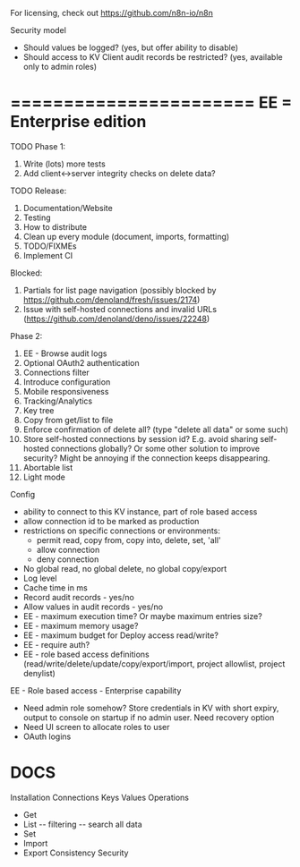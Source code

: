 For licensing, check out https://github.com/n8n-io/n8n

Security model

- Should values be logged? (yes, but offer ability to disable)
- Should access to KV Client audit records be restricted? (yes, available only to admin roles)

# ======================= EE = Enterprise edition

TODO Phase 1:

1. Write (lots) more tests
2. Add client<->server integrity checks on delete data?

TODO Release:

1. Documentation/Website
2. Testing
3. How to distribute
4. Clean up every module (document, imports, formatting)
5. TODO/FIXMEs
6. Implement CI

Blocked:

1. Partials for list page navigation (possibly blocked by
   https://github.com/denoland/fresh/issues/2174)
2. Issue with self-hosted connections and invalid URLs
   (https://github.com/denoland/deno/issues/22248)

Phase 2:

1. EE - Browse audit logs
2. Optional OAuth2 authentication
3. Connections filter
4. Introduce configuration
5. Mobile responsiveness
6. Tracking/Analytics
7. Key tree
8. Copy from get/list to file
9. Enforce confirmation of delete all? (type "delete all data" or some such)
10. Store self-hosted connections by session id? E.g. avoid sharing self-hosted connections
    globally? Or some other solution to improve security? Might be annoying if the connection keeps
    disappearing.
11. Abortable list
12. Light mode

Config

- ability to connect to this KV instance, part of role based access
- allow connection id to be marked as production
- restrictions on specific connections or environments:
  - permit read, copy from, copy into, delete, set, 'all'
  - allow connection
  - deny connection
- No global read, no global delete, no global copy/export
- Log level
- Cache time in ms
- Record audit records - yes/no
- Allow values in audit records - yes/no
- EE - maximum execution time? Or maybe maximum entries size?
- EE - maximum memory usage?
- EE - maximum budget for Deploy access read/write?
- EE - require auth?
- EE - role based access definitions (read/write/delete/update/copy/export/import, project
  allowlist, project denylist)

EE - Role based access - Enterprise capability

- Need admin role somehow? Store credentials in KV with short expiry, output to console on startup
  if no admin user. Need recovery option
- Need UI screen to allocate roles to user
- OAuth logins

# DOCS

Installation Connections Keys Values Operations

- Get
- List -- filtering -- search all data
- Set
- Import
- Export Consistency Security
